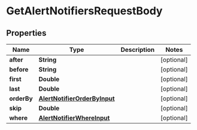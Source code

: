 

# GetAlertNotifiersRequestBody


## Properties

Name | Type | Description | Notes
------------ | ------------- | ------------- | -------------
**after** | **String** |  |  [optional]
**before** | **String** |  |  [optional]
**first** | **Double** |  |  [optional]
**last** | **Double** |  |  [optional]
**orderBy** | [**AlertNotifierOrderByInput**](AlertNotifierOrderByInput.md) |  |  [optional]
**skip** | **Double** |  |  [optional]
**where** | [**AlertNotifierWhereInput**](AlertNotifierWhereInput.md) |  |  [optional]



